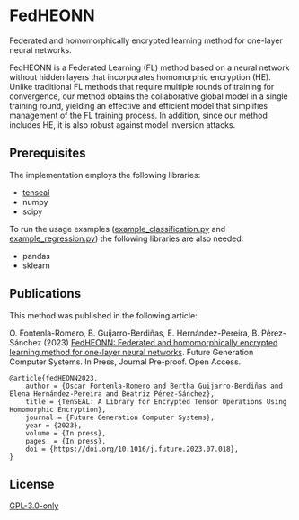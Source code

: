 # FedHEONN

Federated and homomorphically encrypted learning method for one-layer neural networks.

FedHEONN is a Federated Learning (FL) method based on a neural network without hidden layers that incorporates homomorphic encryption (HE). Unlike traditional FL methods that require multiple rounds of training for convergence, our method obtains the collaborative global model in a single training round, yielding an effective and efficient model that simplifies management of the FL training process. In addition, since our method includes HE, it is also robust against model inversion attacks.

## Prerequisites

The implementation employs the following libraries:

- [tenseal](https://github.com/OpenMined/TenSEAL#features)
- numpy
- scipy

To run the usage examples ([example_classification.py](https://github.com/ofontenla/FedHEONN/blob/main/src/example_classification.py) and [example_regression.py](https://github.com/ofontenla/FedHEONN/blob/main/src/example_regression.py)) the following libraries are also needed:

- pandas
- sklearn


## Publications

This method was published in the following article:

O. Fontenla-Romero, B. Guijarro-Berdiñas, E. Hernández-Pereira, B. Pérez-Sánchez (2023) [FedHEONN: Federated and homomorphically encrypted learning method for one-layer neural networks](https://doi.org/10.1016/j.future.2023.07.018). Future Generation Computer Systems. In Press, Journal Pre-proof. Open Access.

    @article{fedHEONN2023,
        author = {Oscar Fontenla-Romero and Bertha Guijarro-Berdiñas and Elena Hernández-Pereira and Beatriz Pérez-Sánchez},
        title = {TenSEAL: A Library for Encrypted Tensor Operations Using Homomorphic Encryption}, 
        journal = {Future Generation Computer Systems},
        year = {2023},
        volume = {In press},
        pages  = {In press},    
        doi = {https://doi.org/10.1016/j.future.2023.07.018},
    }

## License

[GPL-3.0-only](https://opensource.org/license/gpl-3-0/)
